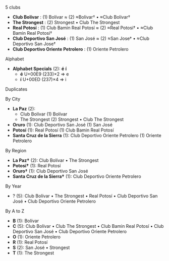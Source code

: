 5 clubs

- **Club Bolívar** : (1) Bolívar ≈ (2) ≈Bolivar† • ≈Club Bolivar†
- **The Strongest** : (2) Strongest • Club The Strongest
- **Real Potosí** : (1) Club Bamin Real Potosí ≈ (2) ≈Real Potosi† • ≈Club Bamin Real Potosi†
- **Club Deportivo San José** : (1) San José ≈ (2) ≈San Jose† • ≈Club Deportivo San Jose†
- **Club Deportivo Oriente Petrolero** : (1) Oriente Petrolero




Alphabet

- **Alphabet Specials** (2):  **é**  **í** 
  - **é** U+00E9 (233)×2 ⇒ e
  - **í** U+00ED (237)×4 ⇒ i




Duplicates





By City

- **La Paz** (2): 
  - Club Bolívar  (1) Bolívar
  - The Strongest  (2) Strongest • Club The Strongest
- **Oruro** (1): Club Deportivo San José  (1) San José
- **Potosí** (1): Real Potosí  (1) Club Bamin Real Potosí
- **Santa Cruz de la Sierra** (1): Club Deportivo Oriente Petrolero  (1) Oriente Petrolero




By Region

- **La Paz†** (2):   Club Bolívar • The Strongest
- **Potosí†** (1):   Real Potosí
- **Oruro†** (1):   Club Deportivo San José
- **Santa Cruz de la Sierra†** (1):   Club Deportivo Oriente Petrolero




By Year

- ? (5):   Club Bolívar • The Strongest • Real Potosí • Club Deportivo San José • Club Deportivo Oriente Petrolero






By A to Z

- **B** (1): Bolívar
- **C** (5): Club Bolívar • Club The Strongest • Club Bamin Real Potosí • Club Deportivo San José • Club Deportivo Oriente Petrolero
- **O** (1): Oriente Petrolero
- **R** (1): Real Potosí
- **S** (2): San José • Strongest
- **T** (1): The Strongest




